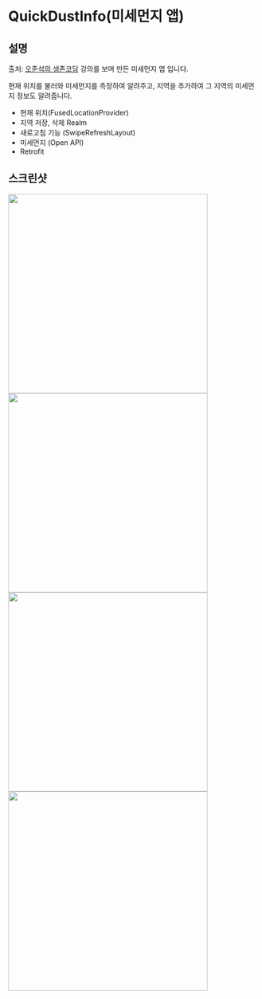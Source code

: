 # QuickDustInfo(미세먼지 앱)

## 설명


출처: [오준석의 생존코딩](https://www.youtube.com/watch?v=zcTsF2i8Iq8&list=PLxTmPHxRH3VWTd-8KB67Itegihkl4SVKe&index=43) 강의를 보며 만든 미세먼지 앱 입니다.

현재 위치를 불러와 미세먼지를 측정하여 알려주고, 지역을 추가하여 그 지역의 미세먼지 정보도 알려줍니다.

- 현재 위치(FusedLocationProvider)
- 지역 저장, 삭제 Realm
- 새로고침 기능 (SwipeRefreshLayout)
- 미세먼지 (Open API)
- Retrofit

## 스크린샷


<img src = "https://user-images.githubusercontent.com/61860897/104599716-7a8f0b00-56bb-11eb-9170-3365010779ee.jpg" width="400px">

<img src = "https://user-images.githubusercontent.com/61860897/104599727-7c58ce80-56bb-11eb-95c7-20ed2899882e.jpg" width="400px">

<img src = "https://user-images.githubusercontent.com/61860897/104599734-7d89fb80-56bb-11eb-8066-8e1e665e286f.jpg" width="400px">

<img src = "https://user-images.githubusercontent.com/61860897/104599737-7ebb2880-56bb-11eb-903b-1b9af3301f8a.jpg" width="400px">
